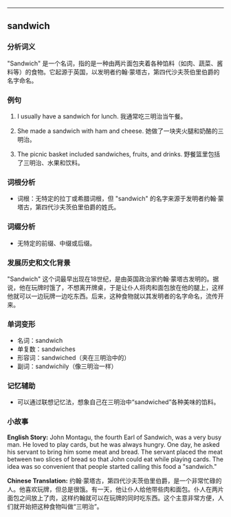 
---------------
## sandwich
### 分析词义
"Sandwich" 是一个名词，指的是一种由两片面包夹着各种馅料（如肉、蔬菜、酱料等）的食物。它起源于英国，以发明者约翰·蒙塔古，第四代沙夫茨伯里伯爵的名字命名。

### 例句
1. I usually have a sandwich for lunch.
   我通常吃三明治当午餐。

2. She made a sandwich with ham and cheese.
   她做了一块夹火腿和奶酪的三明治。

3. The picnic basket included sandwiches, fruits, and drinks.
   野餐篮里包括了三明治、水果和饮料。

### 词根分析
- 词根：无特定的拉丁或希腊词根，但 "sandwich" 的名字来源于发明者约翰·蒙塔古，第四代沙夫茨伯里伯爵的姓氏。

### 词缀分析
- 无特定的前缀、中缀或后缀。

### 发展历史和文化背景
"Sandwich" 这个词最早出现在18世纪，是由英国政治家约翰·蒙塔古发明的。据说，他在玩牌时饿了，不想离开牌桌，于是让仆人将肉和面包放在他的腿上，这样他就可以一边玩牌一边吃东西。后来，这种食物就以其发明者的名字命名，流传开来。

### 单词变形
- 名词：sandwich
- 单复数：sandwiches
- 形容词：sandwiched（夹在三明治中的）
- 副词：sandwichily（像三明治一样）

### 记忆辅助
- 可以通过联想记忆法，想象自己在三明治中“sandwiched”各种美味的馅料。

### 小故事
**English Story:**
John Montagu, the fourth Earl of Sandwich, was a very busy man. He loved to play cards, but he was always hungry. One day, he asked his servant to bring him some meat and bread. The servant placed the meat between two slices of bread so that John could eat while playing cards. The idea was so convenient that people started calling this food a "sandwich."

**Chinese Translation:**
约翰·蒙塔古，第四代沙夫茨伯里伯爵，是一个非常忙碌的人。他喜欢玩牌，但总是很饿。有一天，他让仆人给他带些肉和面包。仆人在两片面包之间放上了肉，这样约翰就可以在玩牌的同时吃东西。这个主意非常方便，人们就开始把这种食物叫做“三明治”。


